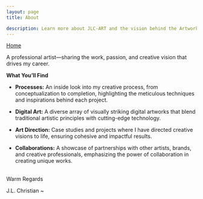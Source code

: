 ```yaml
---
layout: page
title: About

description: Learn more about JLC-ART and the vision behind the Artworks Codex.
---
```


<div class="flex-row-between">
	<a href="{{ site.url }}{{ site.baseurl}}"><i class="fa fa-home" aria-hidden="true"></i> Home</a>
</div>

A professional artist—sharing the work, passion, and creative vision that drives my career.

**What You’ll Find**

- **Processes:** An inside look into my creative process, from conceptualization to completion, highlighting the meticulous techniques and inspirations behind each project.

- **Digital Art:** A diverse array of visually striking digital artworks that blend traditional artistic principles with cutting-edge technology.

- **Art Direction:** Case studies and projects where I have directed creative visions to life, ensuring cohesive and impactful results.

- **Collaborations:** A showcase of partnerships with other artists, brands, and creative professionals, emphasizing the power of collaboration in creating unique works.
<br>
Warm Regards 

J.L. Christian ~